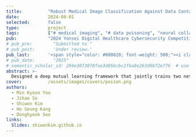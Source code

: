 ```yaml
---
title:          "Robust Medical Image Classification Against Data Contamination and Poisoning"
date:           2024-08-01
selected:       false
type:           project
tags:           ["# medical imaging", "# data poisoning", "neural collapse"]
pub:            "2024 Yonsei Digital Healthcare Cybersecurity Competition"
# pub_pre:        "Submitted to "
# pub_post:       'Under review.'
pub_last:       '<span style="color: #800020; font-weight: 500;"><i class="fas fa-award mr-1"></i>2nd Place</span>'
# pub_date:       "2025"
# semantic_scholar_id: 204e3073870fae3d05bcbc2f6a8e263d9b72e776  # use this to retrieve citation count
abstract: >-
  Designed a deep mutual learning framework that jointly trains two networks to learn a shared representation space anchored by a fixed equiangular tight frame (ETF) classifier, improving model robustness and generalization.
cover:          /assets/images/covers/poison.png
authors:
  - Min Kyoon Yoo
  - Jihae So
  - Shiwon Kim
  - Ho Seung Kang
  - Donghyeok Seo
links:
  Slides: shiwonkim.github.io
---
```

